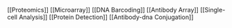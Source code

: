 [[Proteomics]]
[[Microarray]]
[[DNA Barcoding]]
[[Antibody Array]]
[[Single-cell Analysis]]
[[Protein Detection]]
[[Antibody-dna Conjugation]]
